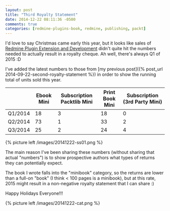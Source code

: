 ```yaml
---
layout: post
title: "Third Royalty Statement"
date: 2014-12-22 08:11:36 -0500
comments: true
categories: [redmine-plugins-book, redmine, publishing, packt]
---
```


I'd love to say Christmas came early this year, but it looks like sales of [Redmine Plugin Extension and Development](http://www.packtpub.com/redmine-plugin-extension-and-development/book) didn't quite hit the numbers needed to actually result in a royalty cheque. Ah well, there's always Q1 of 2015 :D

I've added the latest numbers to those from [my previous post]({% post_url 2014-09-22-second-royalty-statement %}) in order to show the running total of units sold this year.

| |Ebook Mini|Subscription Packtlib Mini|Print Book Mini|Subscription (3rd Party Mini)|
|-|----------|--------------------------|---------------|-----------------------------|
|Q1/2014|18|3|18|0|
|Q2/2014|73|1|33|2|
|Q3/2014|25|2|24|4|

<!-- more -->

{% picture left /images/20141222-ss01.png %}

The main reason I've been sharing these numbers (without sharing that actual "numbers") is to show prospective authors what types of returns they can potentially expect.

The book I wrote falls into the "minibook" category, so the returns are lower than a full-on "book" (I think < 100 pages is a minibook), but at this rate, 2015 might result in a non-negative royalty statement that I can share :)

Happy Holidays Everyone!!!

{% picture left /images/20141222-cat.png %}
